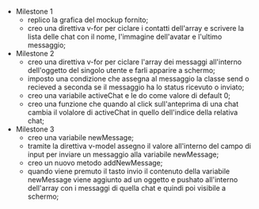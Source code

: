 - Milestone 1
    - replico la grafica del mockup fornito;
    - creo una direttiva v-for per ciclare i contatti dell'array e scrivere la lista delle chat con il nome, l'immagine dell'avatar e l'ultimo messaggio;
- Milestone 2
    - creo una direttiva v-for per ciclare l'array dei messaggi all'interno dell'oggetto del singolo utente e farli apparire a schermo;
    - imposto una condizione che assegna al messaggio la classe send o recieved a seconda se il messaggio ha lo status ricevuto o inviato;
    - creo una variabile activeChat e le do come valore di default 0;
    - creo una funzione che quando al click sull'anteprima di una chat cambia il volalore di activeChat in quello dell'indice della relativa chat;
- Milestone 3
    - creo una variabile newMessage;
    - tramite la direttiva v-model assegno il valore all'interno del campo di input per inviare un messaggio alla variabile newMessage;
    - creo un nuovo metodo addNewMessage;
    - quando viene premuto il tasto invio il contenuto della variabile newMessage viene aggiunto ad un oggetto e pushato all'interno dell'array con i messaggi di quella chat e quindi poi visibile a schermo;
